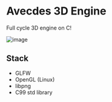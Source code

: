 # Avecdes 3D Engine
Full cycle 3D engine on C!

![image](https://github.com/user-attachments/assets/520343ea-2a21-46e4-8411-8fe9fa3c171b)

## Stack
- GLFW
- OpenGL (Linux)
- libpng
- C99 std library
